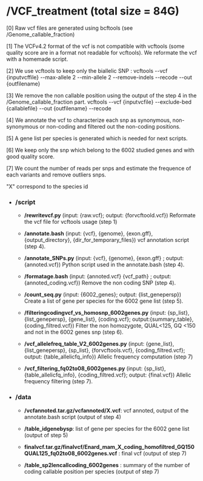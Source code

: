#  /VCF_treatment (total size = 84G)

[0] Raw vcf files are generated using bcftools (see /Genome_callable_fraction)

[1] The VCFv4.2 format of the vcf is not compatible with vcftools (some quality score are in a format not readable for vcftools).
   We reformate the vcf with a homemade script.

[2] We use vcftools to keep only the biallelic SNP : 
    vcftools --vcf {inputvcffile} --max-allele 2 --min-allele 2 --remove-indels --recode --out {outfilename}

[3] We remove the non callable position using the output of the step 4 in the /Genome_callable_fraction part.
    vcftools --vcf {inputvcfile} --exclude-bed {callablefile} --out {outfilename} --recode

[4] We annotate the vcf to characterize each snp as synonymous, non-synonymous or non-coding and filtered out the non-coding positions.

[5] A gene list per species is generated which is needed for next scripts. 

[6] We keep only the snp which belong to the 6002 studied genes and with good quality score.

[7] We count the number of reads per snps and estimate the frequence of each variants and remove outliers snps.

"X" correspond to the species id

- ### **/script**

  - **/rewritevcf.py** (input: {raw.vcf}; output: {forvcftoold.vcf})
   Reformate the vcf file for vcftools usage (step 1)
	
   - **/annotate.bash** (input: {vcf}, {genome}, {exon.gff}, {output_directory}, {dir_for_temporary_files})
   vcf annotation script (step 4).

   - **/annotate_SNPs.py** (input: {vcf}, {genome}, {exon.gff} ; output: {annoted.vcf})
   Python script used in the annotate.bash (step 4).

    - **/formatage.bash** (input: {annoted.vcf} {vcf_path} ; output: {annoted_coding.vcf})
   Remove the non coding SNP (step 4).

   - **/count_seq.py** (input: {6002_genes}; output: {list_genepersp})
   Create a list of gene per species for the 6002 gene list (step 5).

   - **/filteringcodingvcf_vs_homosnp_6002genes.py** (input: {sp_list}, {list_genepersp}, {gene_list}, {coding.vcf}; output:{summary_table}, {coding_filtred.vcf})
   Filter the non homozygote, QUAL<125, GQ <150 and not in the 6002 genes snp (step 6).	

    - **/vcf_allelefreq_table_V2_6002genes.py** (input: {gene_list}, {list_genepersp}, {sp_list}, {forvcftools.vcf}, {coding_filtred.vcf}; output: {table_allelicfq_info})
   Allelic frequency computation (step 7)

    - **/vcf_filtering_fq02to08_6002genes.py** (input: {sp_list}, {table_allelicfq_info}, {coding_filtred.vcf}; output: {final.vcf})
   Allelic frequency filtering (step 7).
		
- ### **/data**

  - **/vcfannoted.tar.gz/vcfannoted/X.vcf**: vcf annoted, output of the annotate.bash script (output of step 4) 

  - **/table_idgenebysp**: list of gene per species for the 6002 gene list (output of step 5)

  - **finalvcf.tar.gz/finalvcf/Enard_mam_X_coding_homofiltred_GQ150QUAL125_fq02to08_6002genes.vcf** : final vcf (output of step 7)

  - **/table_sp2lencallcoding_6002genes** : summary of the number of coding callable position per species (output of step 7)
		
